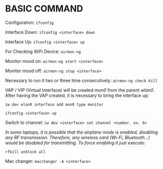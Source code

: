 # BASIC COMMAND


Configuration: `ifconfig`

Interface Down: `ifconfig <interface> down`

Interface Up:  `ifconfig <interface> up`

For Checking WiFi Device: `airmon-ng`

Monitor mood on: `airmon-ng start <interface>`

Monitor mood off: `airmon-ng stop <interface>`

Necessary to run it two or three time consecutively: `airmon-ng check kill`

VAP / VIP (Virtual Interface) will be created *mon0* from the parent *wlan0*. After having the VAP created, 
it is necessary to bring the interface up:

`iw dev wlan0 interface add mon0 type monitor`

`ifconfig <interface> up`

Switch to channel: `iw dev <interface> set channel <number. ex. 6>`

*In some laptops, it is possible that the airplane mode is enabled, disabling any RF transmission. Therefore, 
any wireless card (Wi-Fi, Bluetooth...) would be disabled for transmitting. To force enabling it just execute:*

`rfkill unblock all`

Mac changer: `macchanger -A <interface>`

